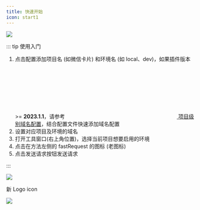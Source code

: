 ```yaml
---
title: 快速开始
icon: start1
---
```


![](/img/start.svg)

[comment]: <> (```mermaid)

[comment]: <> (flowchart TB)

[comment]: <> (A[开始] -->B&#40;配置&#41;)

[comment]: <> (B -->D[配置环境名])

[comment]: <> (B -->E[配置环境名])

[comment]: <> (D --> F[设置域名])

[comment]: <> (E --> F[设置域名])

[comment]: <> (F-->G[返回主界面])

[comment]: <> (G-->H[选择项目名])

[comment]: <> (G-->I[选择环境名])

[comment]: <> (H-->J[点击方法左侧火箭 R 字图标])

[comment]: <> (I-->J[点击方法左侧火箭 R 字图标])

[comment]: <> (J-->K[点击发送按钮])

[comment]: <> (```)

::: tip 使用入门

1. 点击配置添加项目名 (如微信卡片) 和环境名 (如 local、dev)，如果插件版本 >= **2023.1.1**，请参考[<svg class="icon svg-icon" aria-hidden="true"><use xlink:href="#icon-domainConfig"></use></svg> 项目级别域名配置](../features/projectLevelDomainConfig.md)，结合配置文件快速添加域名配置
2. 设置对应项目及环境的域名
3. 打开工具窗口(右上角位置)，选择当前项目想要启用的环境
4. 点击在方法左侧的 fastRequest 的图标 <FontIcon icon="restfulFastRequest" /> (老图标<FontIcon icon="restfulFastRequest1" />)
5. 点击发送请求按钮发送请求

:::

![](/img/howToUse.gif)

新 Logo icon <FontIcon icon="restfulFastRequest" />

![](/img/newLogoIcon.png)

<!-- @include: @src/contact.snippet.md -->
